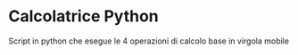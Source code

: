 # Calcolatrice Python
Script in python che esegue le 4 operazioni di calcolo base in virgola mobile

